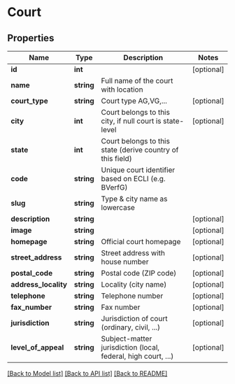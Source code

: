 # Court

## Properties
Name | Type | Description | Notes
------------ | ------------- | ------------- | -------------
**id** | **int** |  | [optional] 
**name** | **string** | Full name of the court with location | 
**court_type** | **string** | Court type AG,VG,... | [optional] 
**city** | **int** | Court belongs to this city, if null court is state-level | [optional] 
**state** | **int** | Court belongs to this state (derive country of this field) | 
**code** | **string** | Unique court identifier based on ECLI (e.g. BVerfG) | 
**slug** | **string** | Type &amp; city name as lowercase | 
**description** | **string** |  | [optional] 
**image** | **string** |  | [optional] 
**homepage** | **string** | Official court homepage | [optional] 
**street_address** | **string** | Street address with house number | [optional] 
**postal_code** | **string** | Postal code (ZIP code) | [optional] 
**address_locality** | **string** | Locality (city name) | [optional] 
**telephone** | **string** | Telephone number | [optional] 
**fax_number** | **string** | Fax number | [optional] 
**jurisdiction** | **string** | Jurisdiction of court (ordinary, civil, ...) | [optional] 
**level_of_appeal** | **string** | Subject-matter jurisdiction (local, federal, high court, ...) | [optional] 

[[Back to Model list]](../README.md#documentation-for-models) [[Back to API list]](../README.md#documentation-for-api-endpoints) [[Back to README]](../README.md)


